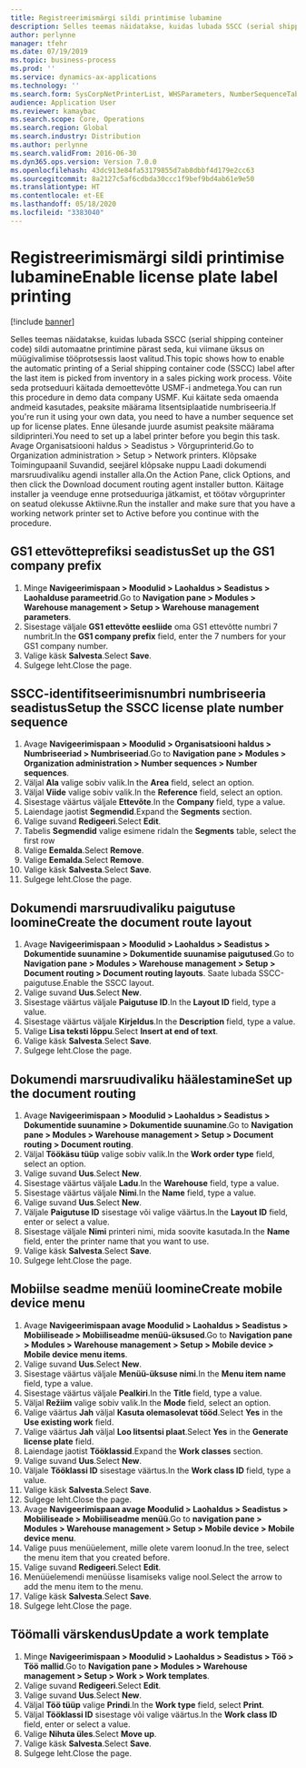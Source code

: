 ```yaml
---
title: Registreerimismärgi sildi printimise lubamine
description: Selles teemas näidatakse, kuidas lubada SSCC (serial shipping conteiner code) sildi automaatne printimine pärast seda, kui viimane üksus on müügivalimise tööprotsessis laost valitud.
author: perlynne
manager: tfehr
ms.date: 07/19/2019
ms.topic: business-process
ms.prod: ''
ms.service: dynamics-ax-applications
ms.technology: ''
ms.search.form: SysCorpNetPrinterList, WHSParameters, NumberSequenceTableListPage, NumberSequenceDetails, WHSDocumentRoutingLayout, WHSDocumentRouting, WHSRFMenuItem, WHSRFMenu, WHSWorkTemplateTable
audience: Application User
ms.reviewer: kamaybac
ms.search.scope: Core, Operations
ms.search.region: Global
ms.search.industry: Distribution
ms.author: perlynne
ms.search.validFrom: 2016-06-30
ms.dyn365.ops.version: Version 7.0.0
ms.openlocfilehash: 43dc913e84fa53179855d7ab8dbbf4d179e2cc63
ms.sourcegitcommit: 8a2127c5af6cdbda30ccc1f9bef9bd4ab61e9e50
ms.translationtype: HT
ms.contentlocale: et-EE
ms.lasthandoff: 05/18/2020
ms.locfileid: "3383040"
---
```

# <a name="enable-license-plate-label-printing"></a><span data-ttu-id="d85d2-103">Registreerimismärgi sildi printimise lubamine</span><span class="sxs-lookup"><span data-stu-id="d85d2-103">Enable license plate label printing</span></span>

[!include [banner](../../includes/banner.md)]

<span data-ttu-id="d85d2-104">Selles teemas näidatakse, kuidas lubada SSCC (serial shipping conteiner code) sildi automaatne printimine pärast seda, kui viimane üksus on müügivalimise tööprotsessis laost valitud.</span><span class="sxs-lookup"><span data-stu-id="d85d2-104">This topic shows how to enable the automatic printing of a Serial shipping container code (SSCC) label after the last item is picked from inventory in a sales picking work process.</span></span> <span data-ttu-id="d85d2-105">Võite seda protseduuri käitada demoettevõtte USMF-i andmetega.</span><span class="sxs-lookup"><span data-stu-id="d85d2-105">You can run this procedure in demo data company USMF.</span></span> <span data-ttu-id="d85d2-106">Kui käitate seda omaenda andmeid kasutades, peaksite määrama litsentsiplaatide numbriseeria.</span><span class="sxs-lookup"><span data-stu-id="d85d2-106">If you're run it using your own data, you need to have a number sequence set up for license plates.</span></span> <span data-ttu-id="d85d2-107">Enne ülesande juurde asumist peaksite määrama sildiprinteri.</span><span class="sxs-lookup"><span data-stu-id="d85d2-107">You need to set up a label printer before you begin this task.</span></span> <span data-ttu-id="d85d2-108">Avage Organisatsiooni haldus > Seadistus > Võrguprinterid.</span><span class="sxs-lookup"><span data-stu-id="d85d2-108">Go to Organization administration > Setup > Network printers.</span></span> <span data-ttu-id="d85d2-109">Klõpsake Toimingupaanil Suvandid, seejärel klõpsake nuppu Laadi dokumendi marsruudivaliku agendi installer alla.</span><span class="sxs-lookup"><span data-stu-id="d85d2-109">On the Action Pane, click Options, and then click the Download document routing agent installer button.</span></span> <span data-ttu-id="d85d2-110">Käitage installer ja veenduge enne protseduuriga jätkamist, et töötav võrguprinter on seatud olekusse Aktiivne.</span><span class="sxs-lookup"><span data-stu-id="d85d2-110">Run the installer and make sure that you have a working network printer set to Active before you continue with the procedure.</span></span>


## <a name="set-up-the-gs1-company-prefix"></a><span data-ttu-id="d85d2-111">GS1 ettevõtteprefiksi seadistus</span><span class="sxs-lookup"><span data-stu-id="d85d2-111">Set up the GS1 company prefix</span></span>
1. <span data-ttu-id="d85d2-112">Minge **Navigeerimispaan > Moodulid > Laohaldus > Seadistus > Laohalduse parameetrid**.</span><span class="sxs-lookup"><span data-stu-id="d85d2-112">Go to **Navigation pane > Modules > Warehouse management > Setup > Warehouse management parameters**.</span></span>
2. <span data-ttu-id="d85d2-113">Sisestage väljale **GS1 ettevõtte eesliide** oma GS1 ettevõtte numbri 7 numbrit.</span><span class="sxs-lookup"><span data-stu-id="d85d2-113">In the **GS1 company prefix** field, enter the 7 numbers for your GS1 company number.</span></span>
3. <span data-ttu-id="d85d2-114">Valige käsk **Salvesta**.</span><span class="sxs-lookup"><span data-stu-id="d85d2-114">Select **Save**.</span></span>
4. <span data-ttu-id="d85d2-115">Sulgege leht.</span><span class="sxs-lookup"><span data-stu-id="d85d2-115">Close the page.</span></span>

## <a name="setup-the-sscc-license-plate-number-sequence"></a><span data-ttu-id="d85d2-116">SSCC-identifitseerimisnumbri numbriseeria seadistus</span><span class="sxs-lookup"><span data-stu-id="d85d2-116">Setup the SSCC license plate number sequence</span></span>
1. <span data-ttu-id="d85d2-117">Avage **Navigeerimispaan > Moodulid > Organisatsiooni haldus > Numbriseeriad > Numbriseeriad**.</span><span class="sxs-lookup"><span data-stu-id="d85d2-117">Go to **Navigation pane > Modules > Organization administration > Number sequences > Number sequences**.</span></span>
2. <span data-ttu-id="d85d2-118">Väljal **Ala** valige sobiv valik.</span><span class="sxs-lookup"><span data-stu-id="d85d2-118">In the **Area** field, select an option.</span></span>
3. <span data-ttu-id="d85d2-119">Väljal **Viide** valige sobiv valik.</span><span class="sxs-lookup"><span data-stu-id="d85d2-119">In the **Reference** field, select an option.</span></span>
4. <span data-ttu-id="d85d2-120">Sisestage väärtus väljale **Ettevõte**.</span><span class="sxs-lookup"><span data-stu-id="d85d2-120">In the **Company** field, type a value.</span></span>
5. <span data-ttu-id="d85d2-121">Laiendage jaotist **Segmendid**.</span><span class="sxs-lookup"><span data-stu-id="d85d2-121">Expand the **Segments** section.</span></span>
6. <span data-ttu-id="d85d2-122">Valige suvand **Redigeeri**.</span><span class="sxs-lookup"><span data-stu-id="d85d2-122">Select **Edit**.</span></span>
7. <span data-ttu-id="d85d2-123">Tabelis **Segmendid** valige esimene rida</span><span class="sxs-lookup"><span data-stu-id="d85d2-123">In the **Segments** table, select the first row</span></span>
8. <span data-ttu-id="d85d2-124">Valige **Eemalda**.</span><span class="sxs-lookup"><span data-stu-id="d85d2-124">Select **Remove**.</span></span>
9. <span data-ttu-id="d85d2-125">Valige **Eemalda**.</span><span class="sxs-lookup"><span data-stu-id="d85d2-125">Select **Remove**.</span></span>
10. <span data-ttu-id="d85d2-126">Valige käsk **Salvesta**.</span><span class="sxs-lookup"><span data-stu-id="d85d2-126">Select **Save**.</span></span>
11. <span data-ttu-id="d85d2-127">Sulgege leht.</span><span class="sxs-lookup"><span data-stu-id="d85d2-127">Close the page.</span></span>

## <a name="create-the-document-route-layout"></a><span data-ttu-id="d85d2-128">Dokumendi marsruudivaliku paigutuse loomine</span><span class="sxs-lookup"><span data-stu-id="d85d2-128">Create the document route layout</span></span>
1. <span data-ttu-id="d85d2-129">Avage **Navigeerimispaan > Moodulid > Laohaldus > Seadistus > Dokumentide suunamine > Dokumentide suunamise paigutused**.</span><span class="sxs-lookup"><span data-stu-id="d85d2-129">Go to **Navigation pane > Modules > Warehouse management > Setup > Document routing > Document routing layouts**.</span></span> <span data-ttu-id="d85d2-130">Saate lubada SSCC-paigutuse.</span><span class="sxs-lookup"><span data-stu-id="d85d2-130">Enable the SSCC layout.</span></span>  
2. <span data-ttu-id="d85d2-131">Valige suvand **Uus**.</span><span class="sxs-lookup"><span data-stu-id="d85d2-131">Select **New**.</span></span>
3. <span data-ttu-id="d85d2-132">Sisestage väärtus väljale **Paigutuse ID**.</span><span class="sxs-lookup"><span data-stu-id="d85d2-132">In the **Layout ID** field, type a value.</span></span>
4. <span data-ttu-id="d85d2-133">Sisestage väärtus väljale **Kirjeldus**.</span><span class="sxs-lookup"><span data-stu-id="d85d2-133">In the **Description** field, type a value.</span></span>
5. <span data-ttu-id="d85d2-134">Valige **Lisa teksti lõppu**.</span><span class="sxs-lookup"><span data-stu-id="d85d2-134">Select **Insert at end of text**.</span></span>
6. <span data-ttu-id="d85d2-135">Valige käsk **Salvesta**.</span><span class="sxs-lookup"><span data-stu-id="d85d2-135">Select **Save**.</span></span>
7. <span data-ttu-id="d85d2-136">Sulgege leht.</span><span class="sxs-lookup"><span data-stu-id="d85d2-136">Close the page.</span></span>

## <a name="set-up-the-document-routing"></a><span data-ttu-id="d85d2-137">Dokumendi marsruudivaliku häälestamine</span><span class="sxs-lookup"><span data-stu-id="d85d2-137">Set up the document routing</span></span>
1. <span data-ttu-id="d85d2-138">Avage **Navigeerimispaan > Moodulid > Laohaldus > Seadistus > Dokumentide suunamine > Dokumentide suunamine**.</span><span class="sxs-lookup"><span data-stu-id="d85d2-138">Go to **Navigation pane > Modules > Warehouse management > Setup > Document routing > Document routing**.</span></span>
2. <span data-ttu-id="d85d2-139">Väljal **Töökäsu tüüp** valige sobiv valik.</span><span class="sxs-lookup"><span data-stu-id="d85d2-139">In the **Work order type** field, select an option.</span></span>
3. <span data-ttu-id="d85d2-140">Valige suvand **Uus**.</span><span class="sxs-lookup"><span data-stu-id="d85d2-140">Select **New**.</span></span>
4. <span data-ttu-id="d85d2-141">Sisestage väärtus väljale **Ladu**.</span><span class="sxs-lookup"><span data-stu-id="d85d2-141">In the **Warehouse** field, type a value.</span></span>
5. <span data-ttu-id="d85d2-142">Sisestage väärtus väljale **Nimi**.</span><span class="sxs-lookup"><span data-stu-id="d85d2-142">In the **Name** field, type a value.</span></span>
6. <span data-ttu-id="d85d2-143">Valige suvand **Uus**.</span><span class="sxs-lookup"><span data-stu-id="d85d2-143">Select **New**.</span></span>
7. <span data-ttu-id="d85d2-144">Väljale **Paigutuse ID** sisestage või valige väärtus.</span><span class="sxs-lookup"><span data-stu-id="d85d2-144">In the **Layout ID** field, enter or select a value.</span></span>
8. <span data-ttu-id="d85d2-145">Sisestage väljale **Nimi** printeri nimi, mida soovite kasutada.</span><span class="sxs-lookup"><span data-stu-id="d85d2-145">In the **Name** field, enter the printer name that you want to use.</span></span>
9. <span data-ttu-id="d85d2-146">Valige käsk **Salvesta**.</span><span class="sxs-lookup"><span data-stu-id="d85d2-146">Select **Save**.</span></span>
10. <span data-ttu-id="d85d2-147">Sulgege leht.</span><span class="sxs-lookup"><span data-stu-id="d85d2-147">Close the page.</span></span>

## <a name="create-mobile-device-menu"></a><span data-ttu-id="d85d2-148">Mobiilse seadme menüü loomine</span><span class="sxs-lookup"><span data-stu-id="d85d2-148">Create mobile device menu</span></span>
1. <span data-ttu-id="d85d2-149">Avage **Navigeerimispaan avage Moodulid > Laohaldus > Seadistus > Mobiiliseade > Mobiiliseadme menüü-üksused**.</span><span class="sxs-lookup"><span data-stu-id="d85d2-149">Go to **Navigation pane > Modules > Warehouse management > Setup > Mobile device > Mobile device menu items**.</span></span>
2. <span data-ttu-id="d85d2-150">Valige suvand **Uus**.</span><span class="sxs-lookup"><span data-stu-id="d85d2-150">Select **New**.</span></span>
3. <span data-ttu-id="d85d2-151">Sisestage väärtus väljale **Menüü-üksuse nimi**.</span><span class="sxs-lookup"><span data-stu-id="d85d2-151">In the **Menu item name** field, type a value.</span></span>
4. <span data-ttu-id="d85d2-152">Sisestage väärtus väljale **Pealkiri**.</span><span class="sxs-lookup"><span data-stu-id="d85d2-152">In the **Title** field, type a value.</span></span>
5. <span data-ttu-id="d85d2-153">Väljal **Režiim** valige sobiv valik.</span><span class="sxs-lookup"><span data-stu-id="d85d2-153">In the **Mode** field, select an option.</span></span>
6. <span data-ttu-id="d85d2-154">Valige väärtus **Jah** väljal **Kasuta olemasolevat tööd**.</span><span class="sxs-lookup"><span data-stu-id="d85d2-154">Select **Yes** in the **Use existing work** field.</span></span>
7. <span data-ttu-id="d85d2-155">Valige väärtus **Jah** väljal **Loo litsentsi plaat**.</span><span class="sxs-lookup"><span data-stu-id="d85d2-155">Select **Yes** in the **Generate license plate** field.</span></span>
8. <span data-ttu-id="d85d2-156">Laiendage jaotist **Tööklassid**.</span><span class="sxs-lookup"><span data-stu-id="d85d2-156">Expand the **Work classes** section.</span></span>
9. <span data-ttu-id="d85d2-157">Valige suvand **Uus**.</span><span class="sxs-lookup"><span data-stu-id="d85d2-157">Select **New**.</span></span>
10. <span data-ttu-id="d85d2-158">Väljale **Tööklassi ID** sisestage väärtus.</span><span class="sxs-lookup"><span data-stu-id="d85d2-158">In the **Work class ID** field, type a value.</span></span>
11. <span data-ttu-id="d85d2-159">Valige käsk **Salvesta**.</span><span class="sxs-lookup"><span data-stu-id="d85d2-159">Select **Save**.</span></span>
12. <span data-ttu-id="d85d2-160">Sulgege leht.</span><span class="sxs-lookup"><span data-stu-id="d85d2-160">Close the page.</span></span>
13. <span data-ttu-id="d85d2-161">Avage **Navigeerimispaan avage Moodulid > Laohaldus > Seadistus > Mobiiliseade > Mobiiliseadme menüü**.</span><span class="sxs-lookup"><span data-stu-id="d85d2-161">Go to **navigation pane > Modules > Warehouse management > Setup > Mobile device > Mobile device menu**.</span></span>
14. <span data-ttu-id="d85d2-162">Valige puus menüüelement, mille olete varem loonud.</span><span class="sxs-lookup"><span data-stu-id="d85d2-162">In the tree, select the menu item that you created before.</span></span>
15. <span data-ttu-id="d85d2-163">Valige suvand **Redigeeri**.</span><span class="sxs-lookup"><span data-stu-id="d85d2-163">Select **Edit**.</span></span>
16. <span data-ttu-id="d85d2-164">Menüüelemendi menüüsse lisamiseks valige nool.</span><span class="sxs-lookup"><span data-stu-id="d85d2-164">Select the arrow to add the menu item to the menu.</span></span>
17. <span data-ttu-id="d85d2-165">Valige käsk **Salvesta**.</span><span class="sxs-lookup"><span data-stu-id="d85d2-165">Select **Save**.</span></span>
18. <span data-ttu-id="d85d2-166">Sulgege leht.</span><span class="sxs-lookup"><span data-stu-id="d85d2-166">Close the page.</span></span>

## <a name="update-a-work-template"></a><span data-ttu-id="d85d2-167">Töömalli värskendus</span><span class="sxs-lookup"><span data-stu-id="d85d2-167">Update a work template</span></span>
1. <span data-ttu-id="d85d2-168">Minge **Navigeerimispaan > Moodulid > Laohaldus > Seadistus > Töö > Töö mallid**.</span><span class="sxs-lookup"><span data-stu-id="d85d2-168">Go to **Navigation pane > Modules > Warehouse management > Setup > Work > Work templates**.</span></span>
2. <span data-ttu-id="d85d2-169">Valige suvand **Redigeeri**.</span><span class="sxs-lookup"><span data-stu-id="d85d2-169">Select **Edit**.</span></span>
3. <span data-ttu-id="d85d2-170">Valige suvand **Uus**.</span><span class="sxs-lookup"><span data-stu-id="d85d2-170">Select **New**.</span></span>
4. <span data-ttu-id="d85d2-171">Väljal **Töö tüüp** valige **Prindi**.</span><span class="sxs-lookup"><span data-stu-id="d85d2-171">In the **Work type** field, select **Print**.</span></span>
5. <span data-ttu-id="d85d2-172">Väljal **Tööklassi ID** sisestage või valige väärtus.</span><span class="sxs-lookup"><span data-stu-id="d85d2-172">In the **Work class ID** field, enter or select a value.</span></span>
6. <span data-ttu-id="d85d2-173">Valige **Nihuta üles**.</span><span class="sxs-lookup"><span data-stu-id="d85d2-173">Select **Move up**.</span></span>
7. <span data-ttu-id="d85d2-174">Valige käsk **Salvesta**.</span><span class="sxs-lookup"><span data-stu-id="d85d2-174">Select **Save**.</span></span>
8. <span data-ttu-id="d85d2-175">Sulgege leht.</span><span class="sxs-lookup"><span data-stu-id="d85d2-175">Close the page.</span></span>

